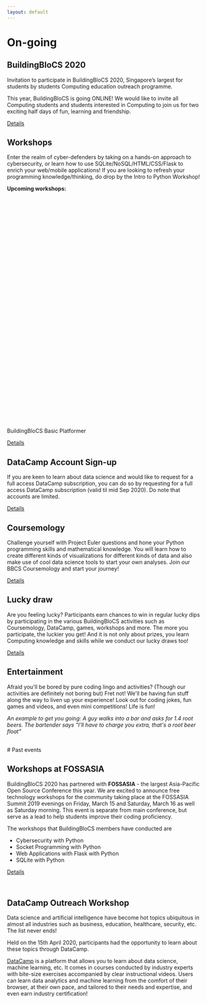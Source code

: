 ```yaml
---
layout: default
---
```

# On-going
## BuildingBloCS 2020

Invitation to participate in BuildingBloCS 2020, Singapore’s largest for students by students Computing education outreach programme.

This year, BuildingBloCS is going ONLINE! We would like to invite all Computing students and students interested in Computing to join us for two exciting half days of fun, learning and friendship.

<a class="btn" href="{{ site.baseurl }}/events-and-workshops">Details</a>

## Workshops

Enter the realm of cyber-defenders by taking on a hands-on approach to cybersecurity, or learn how to use SQLite/NoSQL/HTML/CSS/Flask to enrich your web/mobile applications! If you are looking to refresh your programming knowledge/thinking, do drop by the Intro to Python Workshop!

**Upcoming workshops:**

<!DOCTYPE html>
<html lang="en-us">
  <head>
    <meta charset="utf-8">
    <meta http-equiv="Content-Type" content="text/html; charset=utf-8">
    <title>Unity WebGL Player | BuildingBloCS Basic Platformer</title>
    <link rel="shortcut icon" href="TemplateData/favicon.ico">
    <link rel="stylesheet" href="TemplateData/style.css">
    <script src="TemplateData/UnityProgress.js"></script>
    <script src="Build/UnityLoader.js"></script>
    <script>
      var unityInstance = UnityLoader.instantiate("unityContainer", "Build/BuildignBloCS Web.json", {onProgress: UnityProgress});
    </script>
  </head>
  <body>
    <div class="webgl-content">
      <div id="unityContainer" style="width: 960px; height: 600px"></div>
      <div class="footer">
        <div class="webgl-logo"></div>
        <div class="fullscreen" onclick="unityInstance.SetFullscreen(1)"></div>
        <div class="title">BuildingBloCS Basic Platformer</div>
      </div>
    </div>
  </body>
</html>

<a class="btn" href="{{ site.baseurl }}/pre-event/workshop">Details</a>

## DataCamp Account Sign-up
If you are keen to learn about data science and would like to request for a full access DataCamp subscription, you can do so by requesting for a full access DataCamp subscription (valid til mid Sep 2020). Do note that accounts are limited.

<a class="btn" href="http://tinyurl.com/bbcs20datacamp">Details</a>

## Coursemology
Challenge yourself with Project Euler questions and hone your Python programming skills and mathematical knowledge. You will learn how to create different kinds of visualizations for different kinds of data and also make use of cool data science tools to start your own analyses. Join our BBCS Coursemology and start your journey!

<a class="btn" href="{{ site.baseurl }}/pre-event/coursemology">Details</a>

## Lucky draw

Are you feeling lucky? Participants earn chances to win in regular lucky dips by participating in the various BuildingBloCS activities such as Coursemology, DataCamp, games, workshops and more. The more you participate, the luckier you get! And it is not only about prizes, you learn Computing knowledge and skills while we conduct our lucky draws too!

<a class="btn" href="{{ site.baseurl }}/pre-event/luckydraw">Details</a>

## Entertainment

Afraid you'll be bored by pure coding lingo and activities? (Though our activities are definitely not boring but) Fret not! We'll be having fun stuff along the way to liven up your experience! Look out for coding jokes, fun games and videos, and even mini competitions! Life is fun! 

*An example to get you going: A guy walks into a bar and asks for 1.4 root beers.
The bartender says "I'll have to charge you extra, that's a root beer float"*

<br>
# Past events

## Workshops at FOSSASIA

BuildingBloCS 2020 has partnered with **FOSSASIA** - the largest Asia-Pacific Open Source Conference this year. We are excited to announce free technology workshops for the community taking place at the FOSSASIA Summit 2019 evenings on Friday, March 15 and Saturday, March 16 as well as Saturday morning. This event is separate from main conference, but serve as a lead to help students improve their coding proficiency.

The workshops that BuildingBloCS members have conducted are 
- Cybersecurity with Python
- Socket Programming with Python
- Web Applications with Flask with Python
- SQLite with Python

<a class="btn" href="{{ site.baseurl }}/pre-event/workshop#Fossasia">Details</a>

<br>

## DataCamp Outreach Workshop
Data science and artificial intelligence have become hot topics ubiquitous in almost all industries such as business, education, healthcare, security, etc. The list never ends! 

Held on the 15th April 2020, participants had the opportunity to learn about these topics through DataCamp.

[DataCamp](https://www.datacamp.com/) is a platform that allows you to learn about data science, machine learning, etc. It comes in courses conducted by industry experts with bite-size exercises accompanied by clear instructional videos. Users can learn data analytics and machine learning from the comfort of their browser, at their own pace, and tailored to their needs and expertise, and even earn industry certification!

